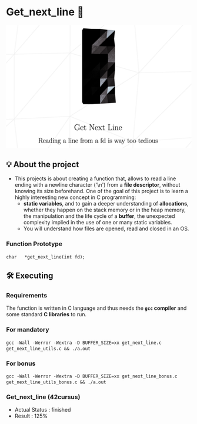 # Get_next_line 📖
<a href="https://cdn.intra.42.fr/pdf/pdf/72445/en.subject.pdf"><img src="https://github.com/imahri/get_next_line_FX/blob/main/pic_sub.png"/></a>
## 💡  About the project
-	This projects is about creating a function that, allows to read a line ending with a newline character ('\n') from a **file descriptor**, without knowing its size beforehand.
One of the goal of this project is to learn a highly interesting new concept in C programming: 
	-	**static variables**, and to gain a deeper understanding of **allocations**, whether they happen on the stack memory or in the heap memory, the manipulation and the life cycle of a **buffer**, the unexpected complexity implied in the use of one or many static variables.
	-	You will understand how files are opened, read and closed in an OS.
### Function Prototype
    
    char   *get_next_line(int fd);
## 🛠️  Executing
### Requirements  
The function is written in C language and thus needs the  **`gcc`  compiler**  and some standard  **C libraries**  to run.

### For mandatory

    gcc -Wall -Werror -Wextra -D BUFFER_SIZE=xx get_next_line.c get_next_line_utils.c && ./a.out
### For bonus

    gcc -Wall -Werror -Wextra -D BUFFER_SIZE=xx get_next_line_bonus.c get_next_line_utils_bonus.c && ./a.out


### Get_next_line (42cursus)
-	Actual Status : finished
-	Result : 125%
